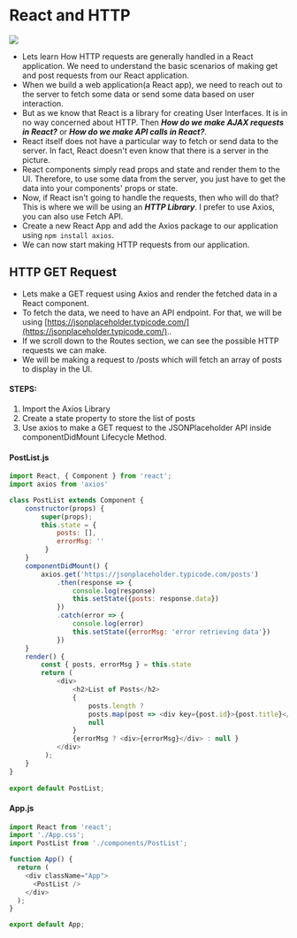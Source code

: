 # React and HTTP

![](img/HTTTPReact.png)

- Lets learn How HTTP requests are generally handled in a React application. We need to understand the basic scenarios of making get and post requests from our React application.
- When we build a web application(a React app), we need to reach out to the server to fetch some data or send some data based on user interaction.
- But as we know that React is a library for creating User Interfaces. It is in no way concerned about HTTP. Then ***How do we make AJAX requests in React?*** or ***How do we make API calls in React?***.
- React itself does not have a particular way to fetch or send data to the server. In fact, React doesn't even know that there is a server in the picture.
- React components simply read props and state and render them to the UI. Therefore, to use some data from the server, you just have to get the data into your components' props or state.
- Now, if React isn't going to handle the requests, then who will do that? This is where we will be using an ***HTTP Library***. I prefer to use Axios, you can also use Fetch API.
- Create a new React App and add the Axios package to our application using `npm install axios`.
- We can now start making HTTP requests from our application.

## HTTP GET Request
- Lets make a GET request using Axios and render the fetched data in a React component.
- To fetch the data, we need to have an API endpoint. For that, we will be using [https://jsonplaceholder.typicode.com/](https://jsonplaceholder.typicode.com/)..
- If we scroll down to the Routes section, we can see the possible HTTP requests we can make.
- We will be making a request to /posts which will fetch an array of posts to display in the UI.

#### STEPS:
1. Import the Axios Library
2. Create a state property to store the list of posts
3. Use axios to make a GET request to the JSONPlaceholder API inside componentDidMount Lifecycle Method.

#### PostList.js
```Javascript
import React, { Component } from 'react';
import axios from 'axios'

class PostList extends Component {
    constructor(props) {
        super(props);
        this.state = { 
            posts: [],
            errorMsg: ''
         }
    }
    componentDidMount() {
        axios.get('https://jsonplaceholder.typicode.com/posts')
            .then(response => {
                console.log(response)
                this.setState({posts: response.data})
            })
            .catch(error => {
                console.log(error)
                this.setState({errorMsg: 'error retrieving data'})
            })
    }
    render() { 
        const { posts, errorMsg } = this.state
        return ( 
            <div>
                <h2>List of Posts</h2>
                {
                    posts.length ?
                    posts.map(post => <div key={post.id}>{post.title}</div>) :
                    null 
                }
                {errorMsg ? <div>{errorMsg}</div> : null }
            </div>
         );
    }
}
 
export default PostList;
```

#### App.js
```Javascript
import React from 'react';
import './App.css';
import PostList from './components/PostList';

function App() {
  return (
    <div className="App">
      <PostList />
    </div>
  );
}

export default App;

```
